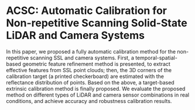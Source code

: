 # ACSC: Automatic Calibration for Non-repetitive Scanning Solid-State LiDAR and Camera Systems

In this paper, we proposed a fully automatic calibration method for the non-repetitive scanning SSL and camera systems. First, a temporal-spatial-based geometric feature refinement method is presented, to extract effective features from SSL point clouds; then, the 3D corners of the calibration target (a printed checkerboard) are estimated with the reflectance distribution of points. Based on the above, a target-based extrinsic calibration method is finally proposed. We evaluate the proposed method on different types of LiDAR and camera sensor combinations in real conditions, and achieve accuracy and robustness calibration results.

